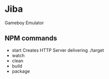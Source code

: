 # Jiba
Gameboy Emulator

## NPM commands
- start 
	Creates HTTP Server delivering ./target 
- watch
- clean
- build
- package




